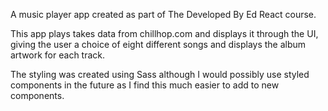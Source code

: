 A music player app created as part of The Developed By Ed React course. 

This app plays takes data from chillhop.com and displays it through the UI, giving the user a choice of eight different songs and displays the album artwork for each track. 

The styling was created using Sass although I would possibly use styled components in the future as I find this much easier to add to new components.
